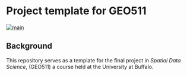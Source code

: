 # Project template for GEO511

[![main](https://github.com/AdamWilsonLabEDU/geo511_project_template/workflows/main/badge.svg)](https://github.com/AdamWilsonLabEDU/geo511_project_template/actions)

## Background
This repository serves as a template for the final project in _Spatial Data Science_, (GEO511) a course held at the University at Buffalo.  


